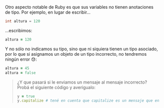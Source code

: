 Otro aspecto notable de Ruby es que sus variables no tienen anotaciones de tipo. Por ejemplo, en lugar de escribir...

```java
int altura = 120
```

...escribimos:

```ruby
altura = 120
```

Y no sólo no indicamos su tipo, sino que ni siquiera tienen un tipo asociado, por lo que si asignamos un objeto de un tipo incorrecto, no tendremos ningún error :sweat:: 

```ruby
altura = 45
altura = false
```

> ¿Y que pasará si le enviamos un mensaje al mensaje incorrecto? Probá el siguiente código y averigualo:
> 
> ```ruby
> y = true
> y.capitalize # tené en cuenta que capitalize es un mensaje que entienden los `strings`
> ```

